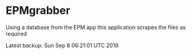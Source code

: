 # EPMgrabber
Using a database from the EPM app this application scrapes the files as required


Latest backup: Sun Sep 8 06:21:01 UTC 2019
